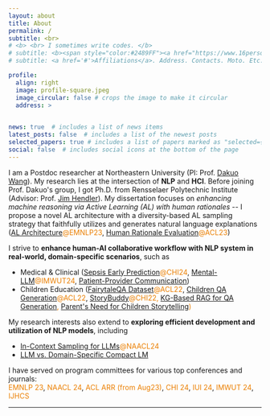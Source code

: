 ```yaml
---
layout: about
title: About
permalink: /
subtitle: <br>
# <b> <br> I sometimes write codes. </b>
# subtitle: <b><span style="color:#2489FF"><a href="https://www.16personalities.com/intj-personality">INTJ</a></span> <br> I sometimes write codes. </b>
# subtitle: <a href='#'>Affiliations</a>. Address. Contacts. Moto. Etc.

profile:
  align: right
  image: profile-square.jpeg
  image_circular: false # crops the image to make it circular
  address: >
    

news: true  # includes a list of news items
latest_posts: false  # includes a list of the newest posts
selected_papers: true # includes a list of papers marked as "selected={true}"
social: false  # includes social icons at the bottom of the page
---
```


<!-- 
My research interests lie at the intersection of **NLP** and **HCI**. My dissertation primarily focuses on enhancing language model reasoning via Active Learning (AL) with human rationales -- I proposed a novel AL architecture with a diversity-based AL sampling strategy that faithfully utilizes and generates natural language explanations, check it out from my [AL Architecture@EMNLP23](https://aclanthology.org/2023.findings-emnlp.778/) and [Humana Rationale Evaluation@ACL22](https://aclanthology.org/2023.acl-long.821/) papers!

More recently, I focus on 
how to <span style="color:#EB7F00">enhance human-AI collaborative workflow</span> with language models in different real-world scenarios, such as clinical diagnosis ([Sepsis Diagnosis@CHI24](https://arxiv.org/abs/2309.12368), [MentalLLM@IMWUT24](https://arxiv.org/abs/2307.14385)), patient-provider communication ([Older Adults](https://arxiv.org/abs/2309.09357))
, children education ([FairytaleQA Dataset@ACL22](https://aclanthology.org/2022.acl-long.34/), [Children QA Generation@ACL22](https://aclanthology.org/2022.acl-long.54/), [StoryBuddyCHI22](https://dl.acm.org/doi/abs/10.1145/3491102.3517479), [KG-Based RAG for QA Generation](https://arxiv.org/abs/2311.09756), [Parent's Need for Children Storytelling](https://arxiv.org/abs/2401.13804)), etc.

In the meantime, I continue my research in NLP by exploring <span style="color:#EB7F00">efficient strategies for fine-tuning and inference with LLMs and domain-specific compact models</span> (i.e., [In-Context Sampling Strategy](https://arxiv.org/abs/2311.09782), [LLM vs. Domain-Specific Compact LM](https://arxiv.org/abs/2311.09825)). 

 -->




I am a Postdoc researcher at Northeastern University (PI: Prof. [Dakuo Wang](https://www.dakuowang.com/)).
My research lies at the intersection of **NLP** and **HCI**. 
Before joining Prof. Dakuo's group, I got Ph.D. from Rensselaer Polytechnic Institute (Advisor: Prof. [Jim Hendler](https://en.wikipedia.org/wiki/James_Hendler)). 
My dissertation focuses on *enhancing machine reasoning via Active Learning (AL) with human rationales* -- I propose a novel AL architecture with a diversity-based AL sampling strategy that faithfully utilizes and generates natural language explanations ([AL Architecture](https://aclanthology.org/2023.findings-emnlp.778/)<span style="color:#EB7F00">@EMNLP23</span>, [Human Rationale Evaluation](https://aclanthology.org/2023.acl-long.821/)<span style="color:#EB7F00">@ACL23</span>)


<!-- <span style="color:#9747FF"></span> -->
I strive to **enhance human-AI collaborative workflow with NLP system in real-world, domain-specific scenarios**, such as
- Medical & Clinical ([Sepsis Early Prediction](https://arxiv.org/abs/2309.12368)<span style="color:#EB7F00">@CHI24</span>, [Mental-LLM](https://arxiv.org/abs/2307.14385)<span style="color:#EB7F00">@IMWUT24</span>, [Patient-Provider Communication](https://arxiv.org/abs/2309.09357))
- Children Education ([FairytaleQA Dataset](https://aclanthology.org/2022.acl-long.34/)<span style="color:#EB7F00">@ACL22</span>, [Children QA Generation](https://aclanthology.org/2022.acl-long.54/)<span style="color:#EB7F00">@ACL22</span>, [StoryBuddy](https://dl.acm.org/doi/abs/10.1145/3491102.3517479)<span style="color:#EB7F00">@CHI22<span>, [KG-Based RAG for QA Generation](https://arxiv.org/abs/2311.09756), [Parent's Need for Children Storytelling](https://arxiv.org/abs/2401.13804))


My research interests also extend to **exploring efficient development and utilization of NLP models**, including
- [In-Context Sampling for LLMs](https://arxiv.org/abs/2311.09782)<span style="color:#EB7F00">@NAACL24</span>
- [LLM vs. Domain-Specific Compact LM](https://arxiv.org/abs/2311.09825)

I have served on program committees for various top conferences and journals: \
<span style="color:#EB7F00">EMNLP 23</span>, 
<span style="color:#EB7F00">NAACL 24</span>, 
<span style="color:#EB7F00">ACL ARR (from Aug23)</span>, 
<span style="color:#EB7F00">CHI 24</span>, 
<span style="color:#EB7F00">IUI 24</span>, 
<span style="color:#EB7F00">IMWUT 24</span>, 
<span style="color:#EB7F00">IJHCS</span>






<!-- In addition, I am devoted to <span style="color:#EB7F00">build LLM-Simulated human agents</span> for different populations and domains.  -->
 


***


<!-- - **Postdoc Researcher** at Northeastern University (PI: Prof. [Dakuo Wang](https://www.dakuowang.com/)). -->

<!-- - **Ph.D. in Computer Science** at Rensselaer Polytechnic Institute (Advisor: Prof. [Jim Hendler](https://en.wikipedia.org/wiki/James_Hendler)). 

- **M.S. in Information Technology** at Rensselaer Polytechnic Institute.

- **B.S. in Computer Enginnering** at Rensselaer Polytechnic Institute.

 -->




<!-- <i><span style="color:#999999"> This photo is an AI-reconstructed selfie mimicking the comic style of SLAM DUNK, will switch to a real photo soon. </span></i> -->
<!-- \ -->
<!-- \ -->
<!-- <i><span style="color:#999999">People often ask me why I don't have a profile photo. The truth is that I haven't been in front of a camera in almost a decade, except for renewing my driver's license and passport. 
So, despite my fellows "strongly recommending" me having a profile photo, I don't really have a picture to put here (and other social networking platforms) yet. This challenging task is on my radar, though.  </span></i> -->



<!-- Write your biography here. Tell the world about yourself. Link to your favorite [subreddit](http://reddit.com). You can put a picture in, too. The code is already in, just name your picture `prof_pic.jpg` and put it in the `img/` folder.

Put your address / P.O. box / other info right below your picture. You can also disable any of these elements by editing `profile` property of the YAML header of your `_pages/about.md`. Edit `_bibliography/papers.bib` and Jekyll will render your [publications page](/al-folio/publications/) automatically.

Link to your social media connections, too. This theme is set up to use [Font Awesome icons](http://fortawesome.github.io/Font-Awesome/) and [Academicons](https://jpswalsh.github.io/academicons/), like the ones below. Add your Facebook, Twitter, LinkedIn, Google Scholar, or just disable all of them. -->
